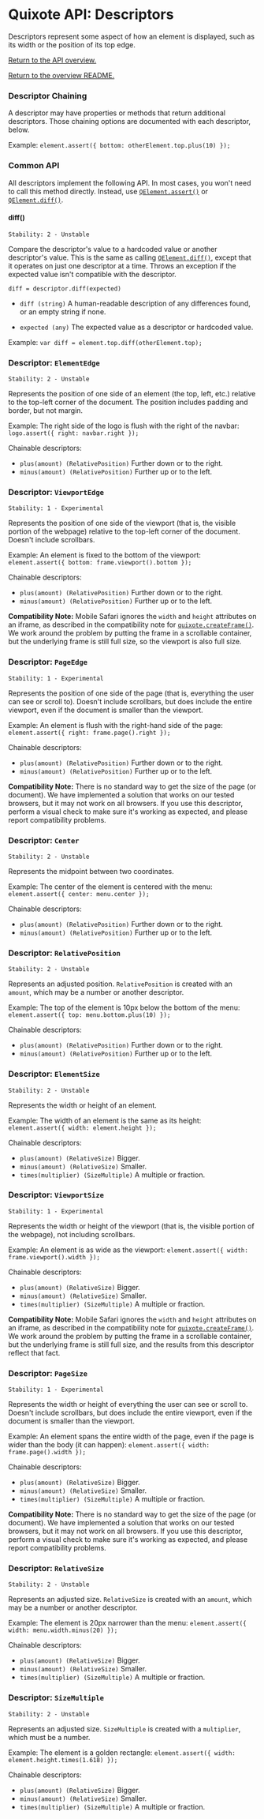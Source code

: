 # Quixote API: Descriptors

Descriptors represent some aspect of how an element is displayed, such as its width or the position of its top edge.

[Return to the API overview.](api.md)

[Return to the overview README.](../README.md)


### Descriptor Chaining

A descriptor may have properties or methods that return additional descriptors. Those chaining options are documented with each descriptor, below.

Example: `element.assert({ bottom: otherElement.top.plus(10) });`


### Common API

All descriptors implement the following API. In most cases, you won't need to call this method directly. Instead, use [`QElement.assert()`](QElement.md) or [`QElement.diff()`](QElement.md).


#### diff()

```
Stability: 2 - Unstable
```

Compare the descriptor's value to a hardcoded value or another descriptor's value. This is the same as calling [`QElement.diff()`](QElement.md), except that it operates on just one descriptor at a time. Throws an exception if the expected value isn't compatible with the descriptor.

`diff = descriptor.diff(expected)`

* `diff (string)` A human-readable description of any differences found, or an empty string if none.

* `expected (any)` The expected value as a descriptor or hardcoded value.

Example: `var diff = element.top.diff(otherElement.top);`


### Descriptor: `ElementEdge`

```
Stability: 2 - Unstable
```

Represents the position of one side of an element (the top, left, etc.) relative to the top-left corner of the document. The position includes padding and border, but not margin.

Example: The right side of the logo is flush with the right of the navbar: `logo.assert({ right: navbar.right });`

Chainable descriptors:
 
* `plus(amount) (RelativePosition)` Further down or to the right.
* `minus(amount) (RelativePosition)` Further up or to the left.


### Descriptor: `ViewportEdge`

```
Stability: 1 - Experimental
```

Represents the position of one side of the viewport (that is, the visible portion of the webpage) relative to the top-left corner of the document. Doesn't include scrollbars.

Example: An element is fixed to the bottom of the viewport: `element.assert({ bottom: frame.viewport().bottom });`

Chainable descriptors:

* `plus(amount) (RelativePosition)` Further down or to the right.
* `minus(amount) (RelativePosition)` Further up or to the left.

**Compatibility Note:** Mobile Safari ignores the `width` and `height` attributes on an iframe, as described in the compatibility note for [`quixote.createFrame()`](quixote.md). We work around the problem by putting the frame in a scrollable container, but the underlying frame is still full size, so the viewport is also full size.


### Descriptor: `PageEdge`

```
Stability: 1 - Experimental
```

Represents the position of one side of the page (that is, everything the user can see or scroll to). Doesn't include scrollbars, but does include the entire viewport, even if the document is smaller than the viewport.

Example: An element is flush with the right-hand side of the page: `element.assert({ right: frame.page().right });`

Chainable descriptors:

* `plus(amount) (RelativePosition)` Further down or to the right.
* `minus(amount) (RelativePosition)` Further up or to the left.

**Compatibility Note:** There is no standard way to get the size of the page (or document). We have implemented a solution that works on our tested browsers, but it may not work on all browsers. If you use this descriptor, perform a visual check to make sure it's working as expected, and please report compatibility problems.


### Descriptor: `Center`

```
Stability: 2 - Unstable
```

Represents the midpoint between two coordinates.

Example: The center of the element is centered with the menu: `element.assert({ center: menu.center });`

Chainable descriptors:
 
* `plus(amount) (RelativePosition)` Further down or to the right.
* `minus(amount) (RelativePosition)` Further up or to the left.


### Descriptor: `RelativePosition`

```
Stability: 2 - Unstable
```

Represents an adjusted position. `RelativePosition` is created with an `amount`, which may be a number or another descriptor.
 
Example: The top of the element is 10px below the bottom of the menu: `element.assert({ top: menu.bottom.plus(10) });`

Chainable descriptors:

* `plus(amount) (RelativePosition)` Further down or to the right.
* `minus(amount) (RelativePosition)` Further up or to the left.


### Descriptor: `ElementSize`

```
Stability: 2 - Unstable
```

Represents the width or height of an element.

Example: The width of an element is the same as its height: `element.assert({ width: element.height });`

Chainable descriptors:

* `plus(amount) (RelativeSize)` Bigger.
* `minus(amount) (RelativeSize)` Smaller.
* `times(multiplier) (SizeMultiple)` A multiple or fraction.


### Descriptor: `ViewportSize`

```
Stability: 1 - Experimental
```

Represents the width or height of the viewport (that is, the visible portion of the webpage), not including scrollbars.

Example: An element is as wide as the viewport: `element.assert({ width: frame.viewport().width });`

Chainable descriptors:

* `plus(amount) (RelativeSize)` Bigger.
* `minus(amount) (RelativeSize)` Smaller.
* `times(multiplier) (SizeMultiple)` A multiple or fraction.

**Compatibility Note:** Mobile Safari ignores the `width` and `height` attributes on an iframe, as described in the compatibility note for [`quixote.createFrame()`](quixote.md). We work around the problem by putting the frame in a scrollable container, but the underlying frame is still full size, and the results from this descriptor reflect that fact.


### Descriptor: `PageSize`

```
Stability: 1 - Experimental
```

Represents the width or height of everything the user can see or scroll to. Doesn't include scrollbars, but does include the entire viewport, even if the document is smaller than the viewport.

Example: An element spans the entire width of the page, even if the page is wider than the body (it can happen): `element.assert({ width: frame.page().width });`

Chainable descriptors:

* `plus(amount) (RelativeSize)` Bigger.
* `minus(amount) (RelativeSize)` Smaller.
* `times(multiplier) (SizeMultiple)` A multiple or fraction.

**Compatibility Note:** There is no standard way to get the size of the page (or document). We have implemented a solution that works on our tested browsers, but it may not work on all browsers. If you use this descriptor, perform a visual check to make sure it's working as expected, and please report compatibility problems.


### Descriptor: `RelativeSize`

```
Stability: 2 - Unstable
```

Represents an adjusted size. `RelativeSize` is created with an `amount`, which may be a number or another descriptor.
 
Example: The element is 20px narrower than the menu: `element.assert({ width: menu.width.minus(20) });`

Chainable descriptors:

* `plus(amount) (RelativeSize)` Bigger.
* `minus(amount) (RelativeSize)` Smaller.
* `times(multiplier) (SizeMultiple)` A multiple or fraction.


### Descriptor: `SizeMultiple`

```
Stability: 2 - Unstable
```

Represents an adjusted size. `SizeMultiple` is created with a `multiplier`, which must be a number.

Example: The element is a golden rectangle: `element.assert({ width: element.height.times(1.618) });`

Chainable descriptors:

* `plus(amount) (RelativeSize)` Bigger.
* `minus(amount) (RelativeSize)` Smaller.
* `times(multiplier) (SizeMultiple)` A multiple or fraction.
